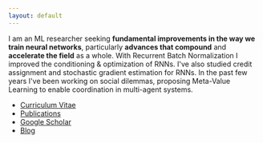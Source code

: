 ```yaml
---
layout: default
---
```


I am an ML researcher seeking **fundamental improvements in the way we train neural networks**,
particularly **advances that compound** and **accelerate the field** as a whole.
With Recurrent Batch Normalization I improved the conditioning & optimization of RNNs.
I've also studied credit assignment and stochastic gradient estimation for RNNs.
In the past few years I've been working on social dilemmas, proposing Meta-Value Learning to enable coordination in multi-agent systems.

<ul class="hmenu">
<li><a href="https://drive.google.com/file/d/1RP0USaRSIXnyVS63G5J0tXXZozJMW__V/view?usp=sharing">Curriculum Vitae</a></li>
<li><a href="publications">Publications</a></li>
<li><a href="https://scholar.google.com/citations?user=Ec6vKzwAAAAJ">Google Scholar</a></li>
<li><a href="blog">Blog</a></li>
</ul>

